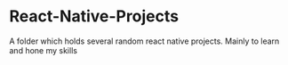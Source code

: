 # React-Native-Projects
A folder which holds several random react native projects. Mainly to learn and hone my skills
